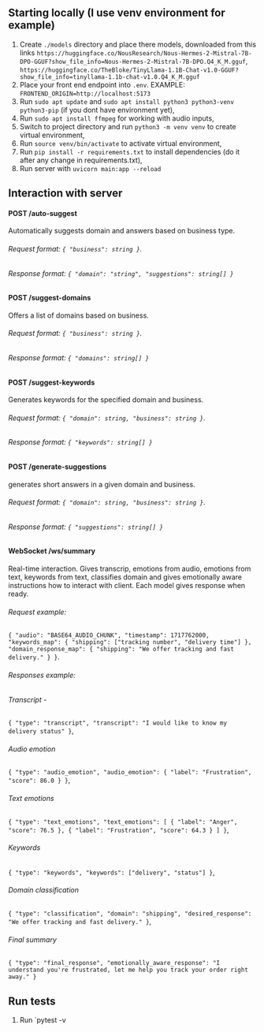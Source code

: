 ## Starting locally (I use venv environment for example)

1) Create `./models` directory and place there models, downloaded from this links `https://huggingface.co/NousResearch/Nous-Hermes-2-Mistral-7B-DPO-GGUF?show_file_info=Nous-Hermes-2-Mistral-7B-DPO.Q4_K_M.gguf`, `https://huggingface.co/TheBloke/TinyLlama-1.1B-Chat-v1.0-GGUF?show_file_info=tinyllama-1.1b-chat-v1.0.Q4_K_M.gguf`
2) Place your front end endpoint into `.env`. EXAMPLE: `FRONTEND_ORIGIN=http://localhost:5173`
3) Run `sudo apt update` and `sudo apt install python3 python3-venv python3-pip` (if you dont have environment yet),
4) Run `sudo apt install ffmpeg` for working with audio inputs,
5) Switch to project directory and run `python3 -m venv venv` to create virtual environment,
6) Run `source venv/bin/activate` to activate virtual environment,
7) Run `pip install -r requirements.txt` to install dependencies (do it after any change in requirements.txt),
8) Run server with `uvicorn main:app --reload`



## Interaction with server

#### POST /auto-suggest
Automatically suggests domain and answers based on business type.
###### Request format: `{ "business": string }`.
###### Response format:  `{ "domain": "string", "suggestions": string[] }`

#### POST /suggest-domains
Offers a list of domains based on business.
###### Request format: `{ "business": string }`.
###### Response format:  `{ "domains": string[] }`

#### POST /suggest-keywords
Generates keywords for the specified domain and business.
###### Request format: `{ "domain": string, "business": string }`.
###### Response format:  `{ "keywords": string[] }`

#### POST /generate-suggestions
generates short answers in a given domain and business.
###### Request format: `{ "domain": string, "business": string }`.
###### Response format:  `{ "suggestions": string[] }`

#### WebSocket /ws/summary
Real-time interaction.
Gives transcrip, emotions from audio, emotions from text, keywords from text, classifies domain and gives emotionally aware instructions how to interact with client. Each model gives response when ready.
###### Request example:
  `{
  "audio": "BASE64_AUDIO_CHUNK",
  "timestamp": 1717762000,
  "keywords_map": {
    "shipping": ["tracking number", "delivery time"]
  },
  "domain_response_map": {
    "shipping": "We offer tracking and fast delivery."
  }
}`.

###### Responses example:  
###### Transcript -
`{
  "type": "transcript",
  "transcript": "I would like to know my delivery status"
}`,
###### Audio emotion
`{
  "type": "audio_emotion",
  "audio_emotion": {
    "label": "Frustration",
    "score": 86.0
  }
}`,
###### Text emotions
`{
  "type": "text_emotions",
  "text_emotions": [
    { "label": "Anger", "score": 76.5 },
    { "label": "Frustration", "score": 64.3 }
  ]
}`,
###### Keywords
`{
  "type": "keywords",
  "keywords": ["delivery", "status"]
}`,
###### Domain classification
`{
  "type": "classification",
  "domain": "shipping",
  "desired_response": "We offer tracking and fast delivery."
}`,
###### Final summary
`{
  "type": "final_response",
  "emotionally_aware_response": "I understand you're frustrated, let me help you track your order right away."
}`

## Run tests

1) Run `pytest -v
